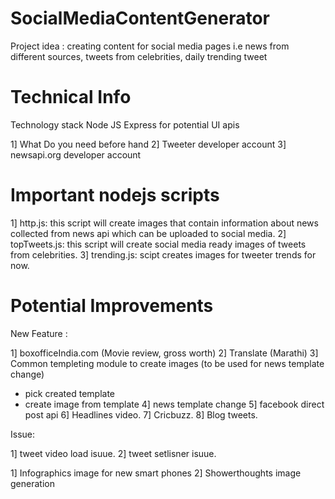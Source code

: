 # SocialMediaContentGenerator
Project idea : creating content for social media pages i.e news from different sources, tweets from celebrities, daily trending tweet

# Technical Info
  Technology stack 
    Node JS
    Express for potential UI apis 
    
  1] What Do you need before hand 
  2] Tweeter developer account
  3] newsapi.org developer account 


# Important nodejs scripts

  1] http.js: this script will create images that contain information about news collected from news api which can be                       uploaded to social media.
  2] topTweets.js: this script will create social media ready images of tweets from celebrities.
  3] trending.js: scipt creates images for tweeter trends for now.



# Potential Improvements

New Feature :

1] boxofficeIndia.com (Movie review, gross worth)
2] Translate (Marathi)
3] Common templeting module to create images (to be used for news template change)
   - pick created template
   - create image from template
4] news template change
5] facebook direct post api
6] Headlines video.
7] Cricbuzz.
8] Blog tweets.

Issue: 

1] tweet video load isuue.
2] tweet setlisner isuue.


1] Infographics image for new smart phones
2] Showerthoughts image generation
